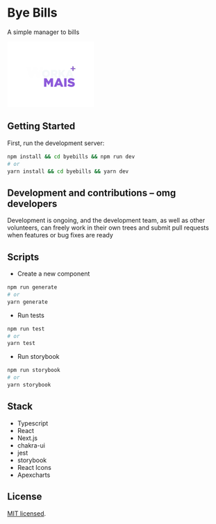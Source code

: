 # Bye Bills

A simple manager to bills

<img src="./public/img/logo.png" width=200 />


## Getting Started

First, run the development server:

```bash
npm install && cd byebills && npm run dev
# or
yarn install && cd byebills && yarn dev
```

## Development and contributions – omg developers
Development is ongoing, and the development team, as well as other volunteers,
can freely work in their own trees and submit pull requests when features or
bug fixes are ready

## Scripts

  - Create a new component
  ```bash
  npm run generate
  # or
  yarn generate
  ```

  - Run tests
  ```bash
  npm run test
  # or
  yarn test
  ```

  - Run storybook
  ```bash
  npm run storybook
  # or
  yarn storybook
  ```

## Stack

- Typescript
- React
- Next.js
- chakra-ui
- jest
- storybook
- React Icons
- Apexcharts

## License

[MIT licensed](LICENSE).
